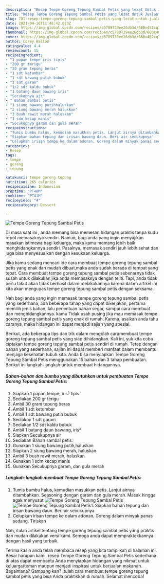 ```yaml
---
description: "Resep Tempe Goreng Tepung Sambal Petis yang lezat Untuk Jualan"
title: "Resep Tempe Goreng Tepung Sambal Petis yang lezat Untuk Jualan"
slug: 781-resep-tempe-goreng-tepung-sambal-petis-yang-lezat-untuk-jualan
date: 2021-04-16T11:48:42.673Z
image: https://img-global.cpcdn.com/recipes/c5789739ee26db3d/680x482cq70/tempe-goreng-tepung-sambal-petis-foto-resep-utama.jpg
thumbnail: https://img-global.cpcdn.com/recipes/c5789739ee26db3d/680x482cq70/tempe-goreng-tepung-sambal-petis-foto-resep-utama.jpg
cover: https://img-global.cpcdn.com/recipes/c5789739ee26db3d/680x482cq70/tempe-goreng-tepung-sambal-petis-foto-resep-utama.jpg
author: Corey Walton
ratingvalue: 4.4
reviewcount: 15
recipeingredient:
- "1 papan tempe iris tipis"
- "200 gr terigu"
- "30 gram tepung beras"
- "1 sdt ketumbar"
- "1 sdt bawang putih bubuk"
- "1 sdt garam"
- "1/2 sdt kaldu bubuk"
- "1 batang daun bawang iris"
- "Secukupnya air"
- " Bahan sambal petis"
- "1 siung bawang putihhaluskan"
- "2 siung bawang merah haluskan"
- "3 buah rawit merah haluskan"
- "1 sdm kecap manis"
- "Secukupnya garam dan gula merah"
recipeinstructions:
- "Tumis bumbu halus, kemudian masukkan petis. Lanjut airnya ditambahkan. Seasoning dengan garam dan gula merah. Masak hingga agak menyusut"
- "Siapkan bahan tepung dan irisan bawang daun. Beri air secukupnya"
- "Celupkan irisan tempe ke dalam adonan. Goreng dalam minyak panas sedang. Tiriskan"
categories:
- Resep
tags:
- tempe
- goreng
- tepung

katakunci: tempe goreng tepung 
nutrition: 265 calories
recipecuisine: Indonesian
preptime: "PT40M"
cooktime: "PT41M"
recipeyield: "4"
recipecategory: Dessert

---
```



![Tempe Goreng Tepung Sambal Petis](https://img-global.cpcdn.com/recipes/c5789739ee26db3d/680x482cq70/tempe-goreng-tepung-sambal-petis-foto-resep-utama.jpg)

Di masa  saat ini , anda memang bisa memesan hidangan praktis tanpa kudu repot memasaknya sendiri. Namun, bagi anda yang ingin menyajikan masakan istimewa bagi keluarga, maka kamu memang lebih baik menghidangkannya sendiri. Pasalnya, memasak sendiri jauh lebih sehat dan juga bisa menyesuaikan dengan kesukaan keluarga.

Jika kamu sedang mencari ide cara membuat tempe goreng tepung sambal petis yang enak dan mudah dibuat,maka anda sudah berada di tempat yang tepat. Cara membuat tempe goreng tepung sambal petis  sebenarnya tidak susah untuk dilakukan jika anda memasaknya dengan teliti. Tapi, anda tidak perlu takut akan tidak berhasil dalam melakukannya 
karena dalam artikel ini kita akan mengupas tempe goreng tepung sambal petis dengan seksama.  



Nah bagi anda yang ingin memasak tempe goreng tepung sambal petis yang sederhana, ada beberapa tahap yang dapat dikerjakan, pertama memilih jenis bahan, lalu penentuan bahan segar, sampai cara membuat dan menghidangkannya. kamu Tidak usah pusing jika mau memasak tempe goreng tepung sambal petis yang enak di rumah. Karena, asalkan anda  tahu caranya, maka hidangan ini dapat menjadi sajian yang spesial.

Berikut, ada beberapa tips dan trik dalam mengolah caramembuat tempe goreng tepung sambal petis yang siap dihidangkan. Kali ini, yuk kita coba ciptakan tempe goreng tepung sambal petis sendiri di rumah. Tetap dengan bahan yang sederhana, sajian ini dapat memberi manfaat dalam membantu menjaga kesehatan tubuh kita. Anda bisa menyiapkan Tempe Goreng Tepung Sambal Petis menggunakan 15 bahan dan 3 tahap pembuatan. Berikut ini langkah-langkah untuk membuat hidangannya.

<!--inarticleads1-->

##### Bahan-bahan dan bumbu yang dibutuhkan untuk pembuatan Tempe Goreng Tepung Sambal Petis:

1. Siapkan 1 papan tempe, iris² tipis
1. Sediakan 200 gr terigu
1. Ambil 30 gram tepung beras
1. Ambil 1 sdt ketumbar
1. Ambil 1 sdt bawang putih bubuk
1. Sediakan 1 sdt garam
1. Sediakan 1/2 sdt kaldu bubuk
1. Ambil 1 batang daun bawang, iris²
1. Siapkan Secukupnya air
1. Sediakan  Bahan sambal petis:
1. Gunakan 1 siung bawang putih,haluskan
1. Siapkan 2 siung bawang merah, haluskan
1. Ambil 3 buah rawit merah, haluskan
1. Gunakan 1 sdm kecap manis
1. Gunakan Secukupnya garam, dan gula merah




<!--inarticleads2-->

##### Langkah-langkah membuat Tempe Goreng Tepung Sambal Petis:

1. Tumis bumbu halus, kemudian masukkan petis. Lanjut airnya ditambahkan. Seasoning dengan garam dan gula merah. Masak hingga agak menyusut
<img src="https://img-global.cpcdn.com/steps/610119923f76f151/160x128cq70/tempe-goreng-tepung-sambal-petis-langkah-memasak-1-foto.jpg" alt="Tempe Goreng Tepung Sambal Petis"><img src="https://img-global.cpcdn.com/steps/79954d3c11f11730/160x128cq70/tempe-goreng-tepung-sambal-petis-langkah-memasak-1-foto.jpg" alt="Tempe Goreng Tepung Sambal Petis">1. Siapkan bahan tepung dan irisan bawang daun. Beri air secukupnya
1. Celupkan irisan tempe ke dalam adonan. Goreng dalam minyak panas sedang. Tiriskan




Nah, itulah artikel tentang  tempe goreng tepung sambal petis  yang praktis dan mudah dilakukan versi kami. Semoga anda dapat mempraktekkannya dengan hasil yang terbaik. 

Terima kasih anda telah membaca resep yang kita tampilkan di halaman ini. Besar harapan kami, resep  Tempe Goreng Tepung Sambal Petis sederhana di atas dapat membantu Anda menyiapkan hidangan yang nikmat untuk keluarga/teman maupun menjadi inspirasi untuk berjualan makanan. Bagaimana? Gampang kan? Itulah cara membuat tempe goreng tepung sambal petis yang bisa Anda praktikkan di rumah. Selamat mencoba!

